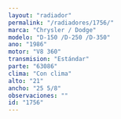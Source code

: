 ```yaml
---
layout: "radiador"
permalink: "/radiadores/1756/"
marca: "Chrysler / Dodge"
modelo: "D-150 /D-250 /D-350"
ano: "1986"
motor: "V8 360"
transmision: "Estándar"
parte: "63086"
clima: "Con clima"
alto: "21"
ancho: "25 5/8"
observaciones: ""
id: "1756"
---
```


